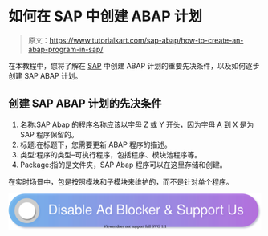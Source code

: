 # 如何在 SAP 中创建 ABAP 计划

> 原文：<https://www.tutorialkart.com/sap-abap/how-to-create-an-abap-program-in-sap/>

在本教程中，您将了解在 [SAP](https://www.tutorialkart.com/sap/what-is-sap-definition-of-erp-sap-systems/) 中创建 ABAP 计划的重要先决条件，以及如何逐步创建 SAP ABAP 计划。

## 创建 SAP ABAP 计划的先决条件

1.  名称:SAP Abap 的程序名称应该以字母 Z 或 Y 开头，因为字母 A 到 X 是为 SAP 程序保留的。
2.  标题:在标题下，您需要更新 ABAP 程序的描述。
3.  类型:程序的类型–可执行程序，包括程序、模块池程序等。
4.  Package:指的是文件夹，SAP Abap 程序可以在这里存储和创建。

在实时场景中，包是按照模块和子模块来维护的，而不是针对单个程序。

[![](img/925da31b32d6bc3827932f6c8afb11bb.png)](https://www.tutorialkart.com/)